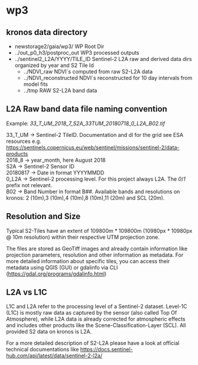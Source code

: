 # wp3

## kronos data directory
- newstorage2/gaia/wp3/ WP Root Dir
- ../out_p0_h3/postproc_out WP3 processed outputs
- ../sentinel2_L2A/YYYY/TILE_ID Sentinel-2 L2A raw and derived data dirs organized by year and S2 Tile Id
  - ../NDVI_raw NDVI´s computed from raw S2-L2A data
  - ../NDVI_reconstructed NDVI´s reconstructed for 10 day intervals from model fits
  - ../tmp RAW S2-L2A band data
 
## L2A Raw band data file naming convention
Example:
*33_T_UM_2018_7_S2A_33TUM_20180718_0_L2A_B02.tif*

33_T_UM -> Sentinel-2 TileID. Documentation and dl for the grid see ESA resources e.g. https://sentinels.copernicus.eu/web/sentinel/missions/sentinel-2/data-products  
2018_8 -> year_month, here August 2018  
S2A -> Sentinel-2 Sensor ID  
20180817 -> Date in format YYYYMMDD  
0_L2A -> Sentinel-2 processing level. For this project always L2A. The _0_/_1_ prefix not relevant.  
B02 -> Band Number in format B##. Available bands and resolutions on kronos: 2 (10m),3 (10m),4 (10m),8 (10m),11 (20m) and SCL (20m).  


## Resolution and Size
Typical S2-Tiles have an extent of 109800m * 109800m (10980px * 10980px @ 10m resolution) within their respective UTM projection zone. 

The files are stored as GeoTiff images and already contain information like projection parameters, resolution and other information as metadata. 
For more detailed information about specific tiles, you can access their metadata using QGIS (GUI) or gdalinfo via CLI (https://gdal.org/programs/gdalinfo.html)

## L2A vs L1C
L1C and L2A refer to the processing level of a Sentinel-2 dataset. Level-1C (L1C) is mostly raw data as captured by the sensor (also called Top Of Atmosphere), while L2A data is already corrected for atmospheric effects and includes other products like the Scene-Classification-Layer (SCL). All provided S2 data on kronos is L2A. 

For a more detailed description of S2-L2A please have a look at official technical documentations like https://docs.sentinel-hub.com/api/latest/data/sentinel-2-l2a/
